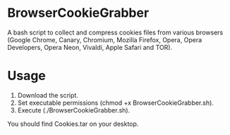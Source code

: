 # BrowserCookieGrabber
A bash script to collect and compress cookies files from various browsers (Google Chrome, Canary, Chromium, Mozilla Firefox, Opera, Opera Developers, Opera Neon, Vivaldi, Apple Safari and TOR).

# Usage
1. Download the script.
2. Set executable permissions (chmod +x BrowserCookieGrabber.sh).
3. Execute (./BrowserCookieGrabber.sh).

You should find Cookies.tar on your desktop.

